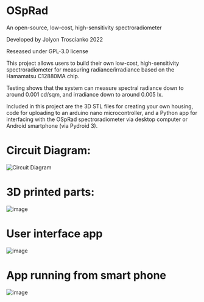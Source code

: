 # OSpRad
An open-source, low-cost, high-sensitivity spectroradiometer

Developed by Jolyon Troscianko 2022

Reseased under GPL-3.0 license

This project allows users to build their own low-cost, high-sensitivity spectroradiometer for measuring radiance/irradiance based on the Hamamatsu C12880MA chip.

Testing shows that the system can measure spectral radiance down to around 0.001 cd/sqm, and irradiance down to around 0.005 lx.

Included in this project are the 3D STL files for creating your own housing, code for uploading to an arduino nano microcontroller, and a Python app for interfacing with the OSpRad spectroradiometer via desktop computer or Android smartphone (via Pydroid 3).

# Circuit Diagram:
![Circuit Diagram](https://user-images.githubusercontent.com/53558556/206735133-19c5051f-9946-49dd-95c0-88d3e2ee12a0.png)

# 3D printed parts:
![image](https://user-images.githubusercontent.com/53558556/206735271-c7213dae-bb6c-4bfd-b26a-0d071d12910c.png)

# User interface app
![image](https://user-images.githubusercontent.com/53558556/206735364-3b1cf770-dc8e-4b96-9161-38993c282523.png)


# App running from smart phone
![image](https://user-images.githubusercontent.com/53558556/206735393-852fcddf-c2f6-4157-91d9-829ed9c3097c.png)
